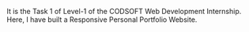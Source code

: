 It is the Task 1 of Level-1 of the CODSOFT Web Development Internship. Here, I have built a Responsive Personal Portfolio Website.
